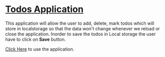 # [Todos Application](https://ssptodolist.ccbp.tech/)
This application will allow the user to add, delete, mark todos which will store in localstorage so that the data won't change whenever we reload or close the application.
Inorder to save the todos in Local storage the user have to click on **Save** button.

[Click Here](https://ssptodolist.ccbp.tech/) to use the application.
